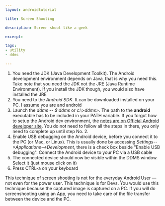 ```yaml
---
layout: androidtutorial

title: Screen Shooting

description: Screen shoot like a geek

excerpt: 

tags:
- utility
- ddms

---
```



1. You need the JDK (Java Development Toolkit). The Android development environment depends on Java, that is why you need this. Take note that you need the JDK not the JRE (Java Runtime Environment). If you install the JDK though, you would also have installed the JRE
2. You need to the *Android SDK*. It can be downloaded installed on your PC. I assume you are and android
3. Launch the *ddms* -- *$ ddms* or *c:\\>ddms>*. The path to the **android** executable has to be included in your PATH variable. If you forgot how to setup the Android dev environment, the [notes are on Official Android developer site](http://developer.android.com/sdk/installing.html). You do not need to follow all the steps in there, you only need to complete up until step No. 2.
4. Enable USB debugging on the Android device, before you connect it to the PC (or Mac, or Linux). This is usually done by accessing *Settings-->Applications-->Development*, there is a check box beside "Enable USB debugging". Connect the Android device to your PC via a USB cable
5. The connected device should now be visible within the DDMS window. Select it (just mouse click on it)
6. Press CTRL-a on your keyboard

This technique of screen shooting is not for the everyday Android User &mdash; not even for the power user. This technique is for Devs. You would use this technique because the captured image is captured on a PC. If you will do screenshooting using an App, you need to take care of the file transfer between the device and the PC.



